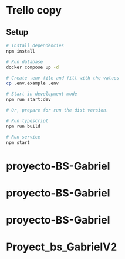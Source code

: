# Trello copy

## Setup

```sh
# Install dependencies
npm install

# Run database
docker compose up -d

# Create .env file and fill with the values
cp .env.example .env

# Start in development mode
npm run start:dev

# Or, prepare for run the dist version.

# Run typescript
npm run build

# Run service
npm start
```
# proyecto-BS-Gabriel
# proyecto-BS-Gabriel
# proyecto-BS-Gabriel
# Proyect_bs_GabrielV2
